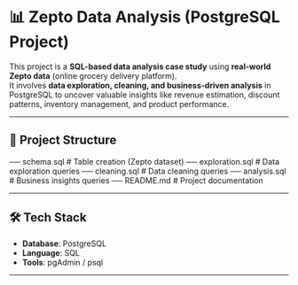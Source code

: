 # 📊 Zepto Data Analysis (PostgreSQL Project)

This project is a **SQL-based data analysis case study** using **real-world Zepto data** (online grocery delivery platform).  
It involves **data exploration, cleaning, and business-driven analysis** in PostgreSQL to uncover valuable insights like revenue estimation, discount patterns, inventory management, and product performance.  

---

## 📁 Project Structure
── schema.sql # Table creation (Zepto dataset)
── exploration.sql # Data exploration queries
── cleaning.sql # Data cleaning queries
── analysis.sql # Business insights queries
── README.md # Project documentation


---

## 🛠️ Tech Stack

- **Database**: PostgreSQL  
- **Language**: SQL  
- **Tools**: pgAdmin / psql  

---
